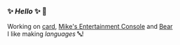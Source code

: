 ### ✨ _Hello_ ✨ :doughnut:

<!--
**somerandomdev49/somerandomdev49** is a ✨ _special_ ✨ repository because its `README.md` (this file) appears on your GitHub profile.

Here are some ideas to get you started:

- 🔭 I’m currently working on ...
- 🌱 I’m currently learning ...
- 👯 I’m looking to collaborate on ...
- 🤔 I’m looking for help with ...
- 💬 Ask me about ...
- 📫 How to reach me: ...
- 😄 Pronouns: ...
- ⚡ Fun fact: ...
-->

Working on [card](https://github.com/somerandomdev49/card), [Mike's Entertainment Console](https://github.com/somerandomdev49/MEC) and [Bear](https://github.com/bear-lang/Bear)<br/>
I like making _languages_ :abc:!
